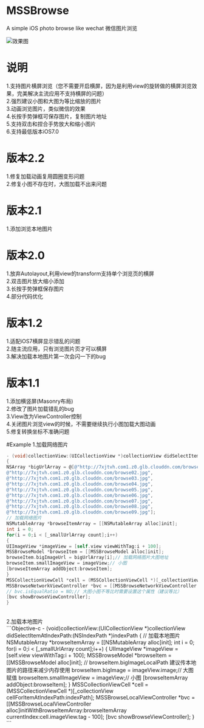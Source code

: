 # MSSBrowse
A simple iOS photo browse like wechat 微信图片浏览

![效果图](https://raw.githubusercontent.com/MSS0306/MSSBrowse/master/browse.gif)

# 说明
1.支持图片横屏浏览（您不需要开启横屏，因为是利用view的旋转做的横屏浏览效果，完美解决主流应用不支持横屏的问题）<br/>
2.强烈建议小图和大图为等比缩放的图片<br/>
3.动画浏览图片，类似微信的效果<br/>
4.长按手势弹框可保存图片，复制图片地址<br/>
5.支持双击和捏合手势放大和缩小图片<br/>
6.支持最低版本iOS7.0

# 版本2.2
1.修复加载动画复用圆圈变形问题<br/>
2.修复小图不存在时，大图加载不出来问题

# 版本2.1
1.添加浏览本地图片

# 版本2.0
1.放弃Autolayout,利用view的transform支持单个浏览页的横屏<br/>
2.双击图片放大缩小添加<br/>
3.长按手势弹框保存图片<br/>
4.部分代码优化

# 版本1.2
1.适配iOS7横屏显示错乱的问题<br/>
2.随主流应用，只有浏览图片页才可以横屏<br/>
3.解决加载本地图片第一次会闪一下的bug

# 版本1.1
1.添加横竖屏(Masonry布局)<br/>
2.修改了图片加载错乱的bug<br/>
3.View改为ViewController控制<br/>
4.关闭图片浏览view的时候，不需要继续执行小图加载大图动画<br/>
5.修复转换坐标不准确问题

#Example
1.加载网络图片<br/>
```Objective-c
- (void)collectionView:(UICollectionView *)collectionView didSelectItemAtIndexPath:(NSIndexPath *)indexPath
{
NSArray *bigUrlArray = @[@"http://7xjtvh.com1.z0.glb.clouddn.com/browse01.jpg",
@"http://7xjtvh.com1.z0.glb.clouddn.com/browse02.jpg",
@"http://7xjtvh.com1.z0.glb.clouddn.com/browse03.jpg",
@"http://7xjtvh.com1.z0.glb.clouddn.com/browse04.jpg",
@"http://7xjtvh.com1.z0.glb.clouddn.com/browse05.jpg",
@"http://7xjtvh.com1.z0.glb.clouddn.com/browse06.jpg",
@"http://7xjtvh.com1.z0.glb.clouddn.com/browse07.jpg",
@"http://7xjtvh.com1.z0.glb.clouddn.com/browse08.jpg",
@"http://7xjtvh.com1.z0.glb.clouddn.com/browse09.jpg"];
// 加载网络图片
NSMutableArray *browseItemArray = [[NSMutableArray alloc]init];
int i = 0;
for(i = 0;i < [_smallUrlArray count];i++)
{
UIImageView *imageView = [self.view viewWithTag:i + 100];
MSSBrowseModel *browseItem = [[MSSBrowseModel alloc]init];
browseItem.bigImageUrl = bigUrlArray[i];// 加载网络图片大图地址
browseItem.smallImageView = imageView;// 小图
[browseItemArray addObject:browseItem];
}
MSSCollectionViewCell *cell = (MSSCollectionViewCell *)[_collectionView cellForItemAtIndexPath:indexPath];
MSSBrowseNetworkViewController *bvc = [[MSSBrowseNetworkViewController alloc]initWithBrowseItemArray:browseItemArray currentIndex:cell.imageView.tag - 100];
// bvc.isEqualRatio = NO;// 大图小图不等比时需要设置这个属性（建议等比）
[bvc showBrowseViewController];
}
```
<br/>
2.加载本地图片<br/>
```Objective-c
- (void)collectionView:(UICollectionView *)collectionView didSelectItemAtIndexPath:(NSIndexPath *)indexPath
{
// 加载本地图片
NSMutableArray *browseItemArray = [[NSMutableArray alloc]init];
int i = 0;
for(i = 0;i < [_smallUrlArray count];i++)
{
UIImageView *imageView = [self.view viewWithTag:i + 100];
MSSBrowseModel *browseItem = [[MSSBrowseModel alloc]init];
// browseItem.bigImageLocalPath 建议传本地图片的路径来减少内存使用
browseItem.bigImage = imageView.image;// 大图赋值
browseItem.smallImageView = imageView;// 小图
[browseItemArray addObject:browseItem];
}
MSSCollectionViewCell *cell = (MSSCollectionViewCell *)[_collectionView cellForItemAtIndexPath:indexPath];
MSSBrowseLocalViewController *bvc = [[MSSBrowseLocalViewController alloc]initWithBrowseItemArray:browseItemArray currentIndex:cell.imageView.tag - 100];
[bvc showBrowseViewController];
}
```

